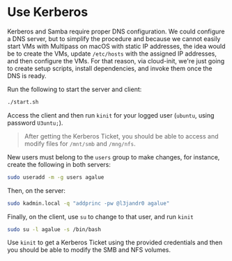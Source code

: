 # Use Kerberos

Kerberos and Samba require proper DNS configuration. We could configure a DNS server, but to simplify the procedure and because we cannot easily start VMs with Multipass on macOS with static IP addresses, the idea would be to create the VMs, update `/etc/hosts` with the assigned IP addresses, and then configure the VMs. For that reason, via cloud-init, we're just going to create setup scripts, install dependencies, and invoke them once the DNS is ready.

Run the following to start the server and client:

```bash
./start.sh
```

Access the client and then run `kinit` for your logged user (`ubuntu`, using password `U3untu;`).

> After getting the Kerberos Ticket, you should be able to access and modify files for `/mnt/smb` and `/mng/nfs`.

New users must belong to the `users` group to make changes, for instance, create the following in both servers:

```bash
sudo useradd -m -g users agalue
```

Then, on the server:

```bash
sudo kadmin.local -q "addprinc -pw @l3jandr0 agalue"
```

Finally, on the client, use `su` to change to that user, and run `kinit`
```bash
sudo su -l agalue -s /bin/bash
```

Use `kinit` to get a Kerberos Ticket using the provided credentials and then you should be able to modify the SMB and NFS volumes.
